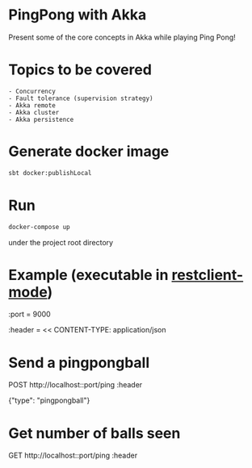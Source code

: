 PingPong with Akka
==================

Present some of the core concepts in Akka while playing Ping Pong!

# Topics to be covered
    - Concurrency
    - Fault tolerance (supervision strategy)
    - Akka remote
    - Akka cluster
    - Akka persistence

# Generate docker image

``` bash
sbt docker:publishLocal
```

# Run

``` bash
docker-compose up
```

under the project root directory


# Example (executable in [restclient-mode](https://github.com/pashky/restclient.el))

:port = 9000

:header = <<
CONTENT-TYPE: application/json
#

# Send a pingpongball
POST http://localhost::port/ping
:header

{"type": "pingpongball"}

# Get number of balls seen
GET http://localhost::port/ping
:header
